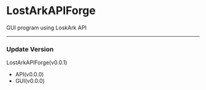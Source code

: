 # LostArkAPIForge
GUI program using LoskArk API

- - -

### Update Version
LostArkAPIForge(v0.0.1)
- API(v0.0.0)
- GUI(v0.0.0)